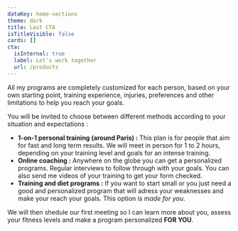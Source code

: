 ```yaml
---
dataKey: home-sections
theme: dark
title: Last CTA
isTitleVisible: false
cards: []
cta:
  isInternal: true
  label: Let's work together
  url: /products
---
```

All my programs are completely customized for each person, based on your own starting point, training experience, injuries, preferences and other limitations to help you reach your goals.



You will be invited to choose between different methods according to your situation and expectations :

* **1-on-1 personal training (around Paris) :** This plan is for people that aim for fast and long term results. We will meet in person for 1 to 2 hours, depending on your training level and goals for an intense training.
* **Online coaching :** Anywhere on the globe you can get a personalized programs. Regular interviews to follow through with your goals. You can also send me videos of your training to get your form checked.
* **Training and diet programs :** If you want to start small or you just need a good and personalized program that will adress your weaknesses and make your reach your goals. This option is *made for you*.

We will then shedule our first meeting so I can learn more about you, assess your fitness levels and make a program personalized **FOR YOU**.